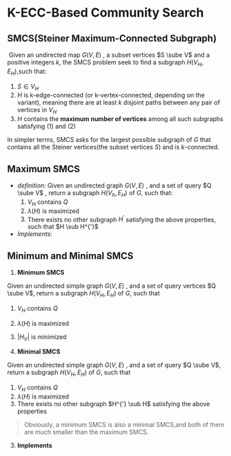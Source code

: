 # K-ECC-Based Community Search

## SMCS(Steiner Maximum-Connected Subgraph)

​	Given an undirected map $G(V,E)$ , a subset vertices $S \sube V$ and a positive  integers $k$,  the SMCS problem seek to find a subgraph $H(V_H,E_H)$,such that:

1. $S \in V_H$
2. $H$ is k-edge-connected (or k-vertex-connected, depending on the variant), meaning there are at least $k$ disjoint paths between any pair of vertices in $V_H$
3. $H$ contains the **maximum number of vertices** among all such subgraphs satisfying (1) and (2)

In simpler terms, SMCS asks for the largest possible subgraph of $G$ that contains all the Steiner vertices(the subset vertices $S$) and is $k$-connected.



## Maximum SMCS

- *definition*: Given an undirected graph $G(V,E)$ , and a set of query $Q \sube V$ , return a subgraph $H(V_h,E_H)$ of $G$, such that:
	1. $V_H$ contains $Q$
	2. $\lambda(H)$ is maximized
	3. There exists no other subgraph $H^{'}$ satisfying the above properties, such that $H \sub H^{'}$
- *Implements*:





## Minimum and Minimal SMCS

1. **Minimum SMCS**

  Given an undirected simple graph $G(V,E)$ , and a set of query vertices $Q \sube V$, return a subgraph $H(V_H,E_H)$ of  $G$, such that

  1.  $V_H$ contains $Q$
  2. $\lambda(H)$ is maximized
  3. $\vert H_V\vert$ is minimized

2. **Minimal SMCS**

  Given an undirected simple graph $G(V,E)$ , and a set of query $Q \sube V$, return a subgraph $H(V_H,E_H)$ of $G$, such that

  1. $V_H$ contains $Q$
  2. $\lambda(H)$ is maximized
  3. There exists no other subgraph $H^{'} \sub H$ satisfying the above properties

  > Obviously, a minimum SMCS is also a minimal SMCS,and both of them are much smaller than the maximum SMCS.

3. **Implements**





 



​	
